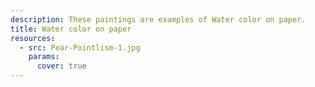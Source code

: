 ```yaml
---
description: These paintings are examples of Water color on paper.
title: Water color on paper
resources:
  - src: Pear-Pointlism-1.jpg
    params:
      cover: true
---
```


